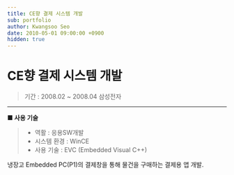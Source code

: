 ```yaml
---
title: CE향 결제 시스템 개발
sub: portfolio
author: Kwangsoo Seo
date: 2010-05-01 09:00:00 +0900
hidden: true
---
```


# CE향 결제 시스템 개발
> 기간 : 2008.02 ~ 2008.04
> 삼성전자

---

**■ 사용 기술**

>  * 역활 : 응용SW개발
>  * 시스템 환경 : WinCE
>  * 사용 기술 : EVC (Embedded Visual C++)

냉장고 Embedded PC(P1)의 결제창을 통해 물건을 구매하는 결제용 앱 개발.